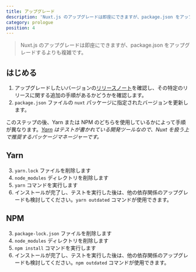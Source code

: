 ```yaml
---
title: アップグレード
description: 'Nuxt.js のアップグレードは即座にできますが、package.json をアップグレードするよりも複雑です。'
category: prologue
position: 4
---
```


> Nuxt.js のアップグレードは即座にできますが、package.json をアップグレードするよりも複雑です。

## はじめる

1. アップグレードしたいバージョンの[リリースノート](/guide/release-notes)を確認し、その特定のリリースに関する追加の手順があるかどうかを確認します。
2. `package.json` ファイルの `nuxt` パッケージに指定されたバージョンを更新します。

このステップの後、Yarn または NPM のどちらを使用しているかによって手順が異なります。_[Yarn](https://yarnpkg.com/ja/docs/usage) はテストが書かれている開発ツールなので、Nuxt を扱う上で推奨するパッケージマネージャーです。_

## Yarn

3. `yarn.lock` ファイルを削除します
4. `node_modules` ディレクトリを削除します
5. `yarn` コマンドを実行します
6. インストールが完了し、テストを実行した後は、他の依存関係のアップグレードも検討してください。`yarn outdated` コマンドが使用できます。

## NPM

3. `package-lock.json` ファイルを削除します
4. `node_modules` ディレクトリを削除します
5. `npm install` コマンドを実行します
6. インストールが完了し、テストを実行した後は、他の依存関係のアップグレードも検討してください。`npm outdated` コマンドが使用できます。
